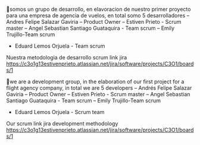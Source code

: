 👋somos un grupo de desarrollo, en elavoracion de nuestro primer proyecto para una empresa de agencia de vuelos, en total somo 5 desarrolladores 
– Andres Felipe Salazar Gaviria – Product Owner
– Estiven Prieto - Scrum master
– Angel Sebastian Santiago Guataquira - Team scrum
– Emily Trujillo-Team scrum
- Eduard Lemos Orjuela - Team scrum

Nuestra metodologia de desarrollo scrum link jira https://c3o1g13estivenprieto.atlassian.net/jira/software/projects/C3O1/boards/1


👋we are a development group, in the elaboration of our first project for a flight agency company, in total we are 5 developers
– Andrés Felipe Salazar Gaviria – Product Owner
– Estiven Prieto - Scrum master
– Angel Sebastian Santiago Guataquira - Team scrum
– Emily Trujillo-Team scrum
- Eduard Lemos Orjuela - Scrum team

Our scrum link jira development methodology https://c3o1g13estivenprieto.atlassian.net/jira/software/projects/C3O1/boards/1
